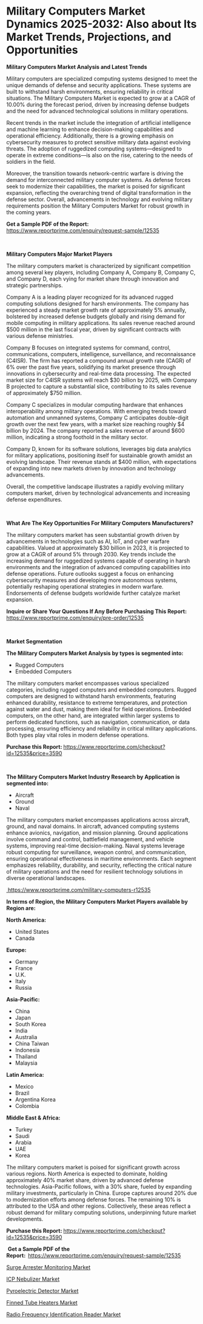 <p><h1>Military Computers Market Dynamics 2025-2032: Also about Its Market Trends, Projections, and Opportunities</h1></p><p><strong>Military Computers Market Analysis and Latest Trends</strong></p>
<p><p>Military computers are specialized computing systems designed to meet the unique demands of defense and security applications. These systems are built to withstand harsh environments, ensuring reliability in critical situations. The Military Computers Market is expected to grow at a CAGR of 10.00% during the forecast period, driven by increasing defense budgets and the need for advanced technological solutions in military operations.</p><p>Recent trends in the market include the integration of artificial intelligence and machine learning to enhance decision-making capabilities and operational efficiency. Additionally, there is a growing emphasis on cybersecurity measures to protect sensitive military data against evolving threats. The adoption of ruggedized computing systems—designed to operate in extreme conditions—is also on the rise, catering to the needs of soldiers in the field.</p><p>Moreover, the transition towards network-centric warfare is driving the demand for interconnected military computer systems. As defense forces seek to modernize their capabilities, the market is poised for significant expansion, reflecting the overarching trend of digital transformation in the defense sector. Overall, advancements in technology and evolving military requirements position the Military Computers Market for robust growth in the coming years.</p></p>
<p><strong>Get a Sample PDF of the Report:&nbsp;</strong> <a href="https://www.reportprime.com/enquiry/request-sample/12535?utm_campaign=2469&utm_medium=2&utm_source=Github&utm_content=ia&utm_term=18032025&utm_id=military-computers">https://www.reportprime.com/enquiry/request-sample/12535</a></p>
<p>&nbsp;</p>
<p><strong>Military Computers Major Market Players</strong></p>
<p><p>The military computers market is characterized by significant competition among several key players, including Company A, Company B, Company C, and Company D, each vying for market share through innovation and strategic partnerships.</p><p>Company A is a leading player recognized for its advanced rugged computing solutions designed for harsh environments. The company has experienced a steady market growth rate of approximately 5% annually, bolstered by increased defense budgets globally and rising demand for mobile computing in military applications. Its sales revenue reached around $500 million in the last fiscal year, driven by significant contracts with various defense ministries.</p><p>Company B focuses on integrated systems for command, control, communications, computers, intelligence, surveillance, and reconnaissance (C4ISR). The firm has reported a compound annual growth rate (CAGR) of 6% over the past five years, solidifying its market presence through innovations in cybersecurity and real-time data processing. The expected market size for C4ISR systems will reach $30 billion by 2025, with Company B projected to capture a substantial slice, contributing to its sales revenue of approximately $750 million.</p><p>Company C specializes in modular computing hardware that enhances interoperability among military operations. With emerging trends toward automation and unmanned systems, Company C anticipates double-digit growth over the next few years, with a market size reaching roughly $4 billion by 2024. The company reported a sales revenue of around $600 million, indicating a strong foothold in the military sector.</p><p>Company D, known for its software solutions, leverages big data analytics for military applications, positioning itself for sustainable growth amidst an evolving landscape. Their revenue stands at $400 million, with expectations of expanding into new markets driven by innovation and technology advancements.</p><p>Overall, the competitive landscape illustrates a rapidly evolving military computers market, driven by technological advancements and increasing defense expenditures.</p></p>
<p>&nbsp;</p>
<p><strong>What Are The Key Opportunities For Military Computers Manufacturers?</strong></p>
<p><p>The military computers market has seen substantial growth driven by advancements in technologies such as AI, IoT, and cyber warfare capabilities. Valued at approximately $30 billion in 2023, it is projected to grow at a CAGR of around 5% through 2030. Key trends include the increasing demand for ruggedized systems capable of operating in harsh environments and the integration of advanced computing capabilities into defense operations. Future outlooks suggest a focus on enhancing cybersecurity measures and developing more autonomous systems, potentially reshaping operational strategies in modern warfare. Endorsements of defense budgets worldwide further catalyze market expansion.</p></p>
<p><strong>Inquire or Share Your Questions If Any Before Purchasing This Report:</strong> <a href="https://www.reportprime.com/enquiry/pre-order/12535?utm_campaign=2469&utm_medium=2&utm_source=Github&utm_content=ia&utm_term=18032025&utm_id=military-computers">https://www.reportprime.com/enquiry/pre-order/12535</a></p>
<p>&nbsp;</p>
<p><strong>Market Segmentation</strong></p>
<p><strong>The Military Computers Market Analysis by types is segmented into:</strong></p>
<p><ul><li>Rugged Computers</li><li>Embedded Computers</li></ul></p>
<p><p>The military computers market encompasses various specialized categories, including rugged computers and embedded computers. Rugged computers are designed to withstand harsh environments, featuring enhanced durability, resistance to extreme temperatures, and protection against water and dust, making them ideal for field operations. Embedded computers, on the other hand, are integrated within larger systems to perform dedicated functions, such as navigation, communication, or data processing, ensuring efficiency and reliability in critical military applications. Both types play vital roles in modern defense operations.</p></p>
<p><strong>Purchase this Report:&nbsp;</strong><a href="https://www.reportprime.com/checkout?id=12535&price=3590&utm_campaign=2469&utm_medium=2&utm_source=Github&utm_content=ia&utm_term=18032025&utm_id=military-computers">https://www.reportprime.com/checkout?id=12535&price=3590</a></p>
<p>&nbsp;</p>
<p><strong>The Military Computers Market Industry Research by Application is segmented into:</strong></p>
<p><ul><li>Aircraft</li><li>Ground</li><li>Naval</li></ul></p>
<p><p>The military computers market encompasses applications across aircraft, ground, and naval domains. In aircraft, advanced computing systems enhance avionics, navigation, and mission planning. Ground applications involve command and control, battlefield management, and vehicle systems, improving real-time decision-making. Naval systems leverage robust computing for surveillance, weapon control, and communication, ensuring operational effectiveness in maritime environments. Each segment emphasizes reliability, durability, and security, reflecting the critical nature of military operations and the need for resilient technology solutions in diverse operational landscapes.</p></p>
<p><a href="https://www.reportprime.com/military-computers-r12535?utm_campaign=2469&utm_medium=2&utm_source=Github&utm_content=ia&utm_term=18032025&utm_id=military-computers">&nbsp;https://www.reportprime.com/military-computers-r12535</a></p>
<p><strong>In terms of Region, the Military Computers Market Players available by Region are:</strong></p>
<p>
    <p> <strong> North America: </strong>
        <ul>
            <li>United States</li>
            <li>Canada</li>
        </ul>
        </p> 
    <p> <strong> Europe: </strong>
        <ul>
            <li>Germany</li>
            <li>France</li>
            <li>U.K.</li>
            <li>Italy</li>
            <li>Russia</li>
        </ul>
        </p> 
    <p> <strong> Asia-Pacific: </strong>
        <ul>
            <li>China</li>
            <li>Japan</li>
            <li>South Korea</li>
            <li>India</li>
            <li>Australia</li>
            <li>China Taiwan</li>
            <li>Indonesia</li>
            <li>Thailand</li>
            <li>Malaysia</li>
        </ul>
        </p> 
    <p> <strong> Latin America: </strong>
        <ul>
            <li>Mexico</li>
            <li>Brazil</li>
            <li>Argentina Korea</li>
            <li>Colombia</li>
        </ul>
        </p> 
    <p> <strong> Middle East & Africa: </strong>
        <ul>
            <li>Turkey</li>
            <li>Saudi</li>
            <li>Arabia</li>
            <li>UAE</li>
            <li>Korea</li>
        </ul>
    </p>
    </p>
<p><p>The military computers market is poised for significant growth across various regions. North America is expected to dominate, holding approximately 40% market share, driven by advanced defense technologies. Asia-Pacific follows, with a 30% share, fueled by expanding military investments, particularly in China. Europe captures around 20% due to modernization efforts among defense forces. The remaining 10% is attributed to the USA and other regions. Collectively, these areas reflect a robust demand for military computing solutions, underpinning future market developments.</p></p>
<p><strong>Purchase this Report: </strong><a href="https://www.reportprime.com/checkout?id=12535&price=3590&utm_campaign=2469&utm_medium=2&utm_source=Github&utm_content=ia&utm_term=18032025&utm_id=military-computers">https://www.reportprime.com/checkout?id=12535&price=3590</a></p>
<p>&nbsp;<strong>Get a Sample PDF of the Report:&nbsp;&nbsp;</strong><a href="https://www.reportprime.com/enquiry/request-sample/12535?utm_campaign=2469&utm_medium=2&utm_source=Github&utm_content=ia&utm_term=18032025&utm_id=military-computers">https://www.reportprime.com/enquiry/request-sample/12535</a></p>
<p><strong></strong></p>
<p><p><a href="https://www.linkedin.com/pulse/surge-arrester-monitoring-market-drivers-competitive-strategy-jnsvf?utm_campaign=2469&utm_medium=2&utm_source=Github&utm_content=ia&utm_term=18032025&utm_id=military-computers">Surge Arrester Monitoring Market</a></p><p><a href="https://www.linkedin.com/pulse/icp-nebulizer-revenue-growth-report-2025-2032-bizxtract-tdwjf?utm_campaign=2469&utm_medium=2&utm_source=Github&utm_content=ia&utm_term=18032025&utm_id=military-computers">ICP Nebulizer Market</a></p><p><a href="https://github.com/moroesarta/Market-Research-Report-List-1/blob/main/pyroelectric-detector-market.md?utm_campaign=2469&utm_medium=2&utm_source=Github&utm_content=ia&utm_term=18032025&utm_id=military-computers">Pyroelectric Detector Market</a></p><p><a href="https://www.linkedin.com/pulse/evaluating-current-future-growth-potential-finned-tube-heaters-umx0f?utm_campaign=2469&utm_medium=2&utm_source=Github&utm_content=ia&utm_term=18032025&utm_id=military-computers">Finned Tube Heaters Market</a></p><p><a href="https://github.com/sadaandilou/Market-Research-Report-List-1/blob/main/radio-frequency-identification-reader-market.md?utm_campaign=2469&utm_medium=2&utm_source=Github&utm_content=ia&utm_term=18032025&utm_id=military-computers">Radio Frequency Identification Reader Market</a></p></p>